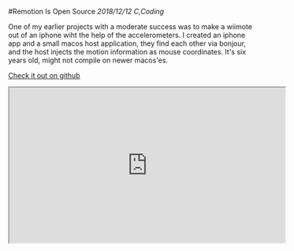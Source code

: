 #Remotion Is Open Source
_2018/12/12 C,Coding_

One of my earlier projects with a moderate success was to make a wiimote out of an iphone wiht the help of the accelerometers. I created an iphone app and a small macos host application, they find each other via bonjour, and the host injects the motion information as mouse coordinates. It's six years old, might not compile on newer macos'es.

[Check it out on github](https://github.com/milgra/remotion)

<p align="center">
<iframe width="560" height="315" src="https://www.youtube.com/embed/4ZQ-mv6S_SM" allow="accelerometer; autoplay; encrypted-media; gyroscope; picture-in-picture; fullscreen"></iframe>
</p>